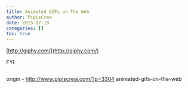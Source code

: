 ```yaml
---
title: Animated GIFs on the Web
author: PipisCrew
date: 2015-07-10
categories: []
toc: true
---
```


[http://giphy.com/](http://giphy.com/)

FYI 
```js

```

origin - http://www.pipiscrew.com/?p=3304 animated-gifs-on-the-web